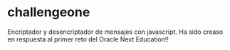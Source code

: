 # challengeone
Encriptador y desencriptador de mensajes con javascript.
Ha sido creaso en respuesta al primer reto del Oracle Next Education!! 
